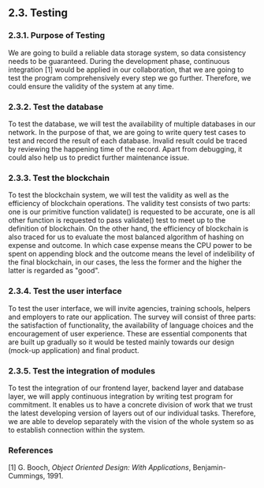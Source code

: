 ## 2.3. Testing

### 2.3.1. Purpose of Testing

We are going to build a reliable data storage system, so data consistency needs to be guaranteed.
During the development phase, continuous integration [1] would be applied in our collaboration, that we are going to test the program comprehensively every step we go further.
Therefore, we could ensure the validity of the system at any time.

### 2.3.2. Test the database

To test the database, we will test the availability of multiple databases in our network.
In the purpose of that, we are going to write query test cases to test and record the result of each database.
Invalid result could be traced by reviewing the happening time of the record.
Apart from debugging, it could also help us to predict further maintenance issue.

### 2.3.3. Test the blockchain

To test the blockchain system, we will test the validity as well as the efficiency of blockchain operations.
The validity test consists of two parts: one is our primitive function validate() is requested to be accurate, one is all other function is requested to pass validate() test to meet up to the definition of blockchain.
On the other hand, the efficiency of blockchain is also traced for us to evaluate the most balanced algorithm of hashing on expense and outcome.
In which case expense means the CPU power to be spent on appending block and the outcome means the level of indelibility of the final blockchain, in our cases, the less the former and the higher the latter is regarded as "good".

### 2.3.4. Test the user interface

To test the user interface, we will invite agencies, training schools, helpers and employers to rate our application.
The survey will consist of three parts: the satisfaction of functionality, the availability of language choices and the encouragement of user experience.
These are essential components that are built up gradually so it would be tested mainly towards our design (mock-up application) and final product.

### 2.3.5. Test the integration of modules

To test the integration of our frontend layer, backend layer and database layer, we will apply continuous integration by writing test program for commitment.
It enables us to have a concrete division of work that we trust the latest developing version of layers out of our individual tasks.
Therefore, we are able to develop separately with the vision of the whole system so as to establish connection within the system.

### References

<!-- A template for the IEEE reference style (October 2016) according to <https://www.cse.ust.hk/ct/fyp/reports/content/ieee_style.html> and <https://ieeecs-media.computer.org/assets/pdf/2016CSStyleGuide.pdf>: <author names>, "<title>," <publication name (in italic type)>, <publisher name>, <date (e.g. 15 Mar. 2000)>, <page range>; <URL>. -->
[1] G. Booch, *Object Oriented Design: With Applications*, Benjamin-Cummings, 1991.
